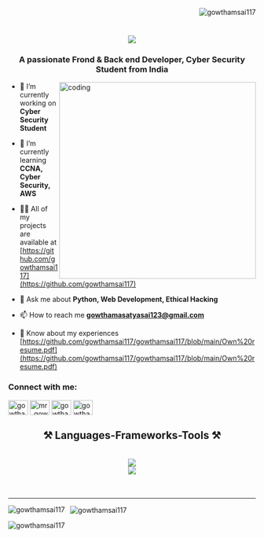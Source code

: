 
<p align="right"> <img src="https://komarev.com/ghpvc/?username=gowthamsai117&label=Profile%20views&color=0e75b6&style=flat" alt="gowthamsai117" /> </p>
<h1 align="center">
    <img src="https://readme-typing-svg.herokuapp.com/?font=Righteous&size=35&center=true&vCenter=true&width=500&height=70&duration=4000&lines=Hi+There!+👋;+I'm+M+Gowtham+Satya+Sai+!;" />
</h1>
<h3 align="center">A passionate Frond & Back end Developer, Cyber Security Student from India</h3>

<img align="right" alt="coding" width="400" src="https://media1.giphy.com/media/v1.Y2lkPTc5MGI3NjExaGMxb203ZjBxM250M3pqMzV0eGF5YnJnNWZsM2wyczlpbDdmdHpoNCZlcD12MV9pbnRlcm5hbF9naWZfYnlfaWQmY3Q9cw/zhYSVCirREeIZtONCI/giphy.webp">


- 🔭 I’m currently working on **Cyber Security Student**

- 🌱 I’m currently learning **CCNA, Cyber Security, AWS**

- 👨‍💻 All of my projects are available at [https://github.com/gowthamsai117](https://github.com/gowthamsai117)

- 💬 Ask me about **Python, Web Development, Ethical Hacking**

- 📫 How to reach me **gowthamasatyasai123@gmail.com**

- 📄 Know about my experiences [https://github.com/gowthamsai117/gowthamsai117/blob/main/Own%20resume.pdf](https://github.com/gowthamsai117/gowthamsai117/blob/main/Own%20resume.pdf)

<h3 align="left">Connect with me:</h3>
<p align="left">
<a href="https://linkedin.com/in/gowtham-satya-sai-m" target="blank"><img align="center" src="https://raw.githubusercontent.com/rahuldkjain/github-profile-readme-generator/master/src/images/icons/Social/linked-in-alt.svg" alt="gowtham-satya-sai-m" height="30" width="40" /></a>
<a href="https://instagram.com/mr_gowtham_116" target="blank"><img align="center" src="https://raw.githubusercontent.com/rahuldkjain/github-profile-readme-generator/master/src/images/icons/Social/instagram.svg" alt="mr_gowtham_116" height="30" width="40" /></a>
<a href="https://www.leetcode.com/gowthamsai116" target="blank"><img align="center" src="https://raw.githubusercontent.com/rahuldkjain/github-profile-readme-generator/master/src/images/icons/Social/leet-code.svg" alt="gowthamsai116" height="30" width="40" /></a>
<a href="https://auth.geeksforgeeks.org/user/gowthamsata09e" target="blank"><img align="center" src="https://raw.githubusercontent.com/rahuldkjain/github-profile-readme-generator/master/src/images/icons/Social/geeks-for-geeks.svg" alt="gowthamsata09e" height="30" width="40" /></a>
</p>

<h2 align="center">⚒️ Languages-Frameworks-Tools ⚒️</h2>
<br/>
<div align="center">
    <img src="https://skillicons.dev/icons?i=python,java,c,html,css,javascript,react,aws,azure" /><br>
    <img src="https://skillicons.dev/icons?i=nodejs,mysql,mongodb,django,flask,figma,linux,git" /><br>
</div>


<br>
<br>
<hr></hr>
<p align="center">
  <img align="left" src="https://github-readme-stats.vercel.app/api/top-langs?username=gowthamsai117&show_icons=true&locale=en&layout=compact&theme=radical&bg_color=0D1117&title_color=ffffff&text_color=ffffff" alt="gowthamsai117" />
</p>

<p>&nbsp;
  <img align="center" src="https://github-readme-stats.vercel.app/api?username=gowthamsai117&show_icons=true&locale=en&theme=radical" alt="gowthamsai117" />
</p>

<p align="left">
  <img align="center" src="https://github-readme-streak-stats.herokuapp.com/?user=gowthamsai117&theme=radical" alt="gowthamsai117" />
</p>

